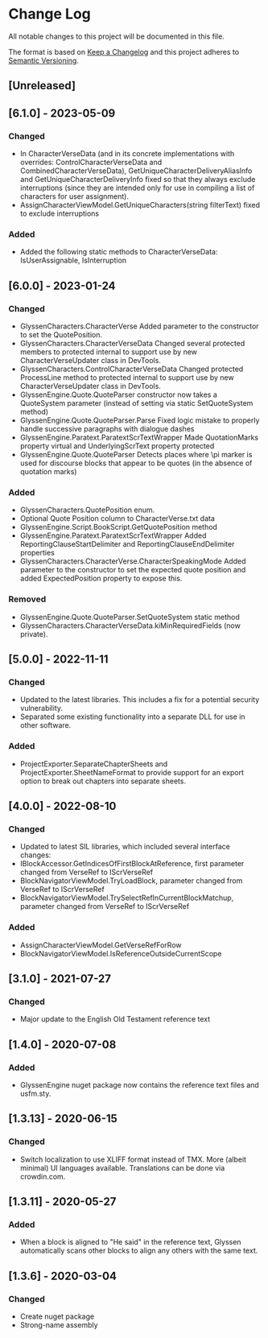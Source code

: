 # Change Log

All notable changes to this project will be documented in this file.

The format is based on [Keep a Changelog](http://keepachangelog.com/)
and this project adheres to [Semantic Versioning](http://semver.org/).

<!-- Available types of changes:
### Added
### Changed
### Fixed
### Deprecated
### Removed
### Security
-->

## [Unreleased]

## [6.1.0] - 2023-05-09

### Changed
- In CharacterVerseData (and in its concrete implementations with overrides: ControlCharacterVerseData and CombinedCharacterVerseData), GetUniqueCharacterDeliveryAliasInfo and GetUniqueCharacterDeliveryInfo fixed so that they always exclude interruptions (since they are intended only for use in compiling a list of characters for user assignment).
- AssignCharacterViewModel.GetUniqueCharacters(string filterText) fixed to exclude interruptions

### Added
- Added the following static methods to CharacterVerseData: IsUserAssignable, IsInterruption

## [6.0.0] - 2023-01-24

### Changed

- GlyssenCharacters.CharacterVerse Added parameter to the constructor to set the QuotePosition.
- GlyssenCharacters.CharacterVerseData Changed several protected members to protected internal to support use by new CharacterVerseUpdater class in DevTools.
- GlyssenCharacters.ControlCharacterVerseData Changed protected ProcessLine method to protected internal to support use by new CharacterVerseUpdater class in DevTools.
- GlyssenEngine.Quote.QuoteParser constructor now takes a QuoteSystem parameter (instead of setting via static SetQuoteSystem method)
- GlyssenEngine.Quote.QuoteParser.Parse Fixed logic mistake to properly handle successive paragraphs with dialogue dashes
- GlyssenEngine.Paratext.ParatextScrTextWrapper Made QuotationMarks property virtual and UnderlyingScrText property protected
- GlyssenEngine.Quote.QuoteParser Detects places where \pi marker is used for discourse blocks that appear to be quotes (in the absence of quotation marks)

### Added

- GlyssenCharacters.QuotePosition enum.
- Optional Quote Position column to CharacterVerse.txt data
- GlyssenEngine.Script.BookScript.GetQuotePosition method
- GlyssenEngine.Paratext.ParatextScrTextWrapper Added ReportingClauseStartDelimiter and ReportingClauseEndDelimiter properties
- GlyssenCharacters.CharacterVerse.CharacterSpeakingMode Added parameter to the constructor to set the expected quote position and added ExpectedPosition property to expose this.

### Removed
- GlyssenEngine.Quote.QuoteParser.SetQuoteSystem static method
- GlyssenCharacters.CharacterVerseData.kiMinRequiredFields (now private).

## [5.0.0] - 2022-11-11

### Changed

- Updated to the latest libraries. This includes a fix for a potential security vulnerability.
- Separated some existing functionality into a separate DLL for use in other software.

### Added

- ProjectExporter.SeparateChapterSheets and ProjectExporter.SheetNameFormat to provide support for an export option to break out chapters into separate sheets.

## [4.0.0] - 2022-08-10

### Changed

- Updated to latest SIL libraries, which included several interface changes:
- IBlockAccessor.GetIndicesOfFirstBlockAtReference, first parameter changed from VerseRef to IScrVerseRef
- BlockNavigatorViewModel.TryLoadBlock, parameter changed from VerseRef to IScrVerseRef
- BlockNavigatorViewModel.TrySelectRefInCurrentBlockMatchup, parameter changed from VerseRef to IScrVerseRef

### Added

- AssignCharacterViewModel.GetVerseRefForRow
- BlockNavigatorViewModel.IsReferenceOutsideCurrentScope

## [3.1.0] - 2021-07-27

### Changed

- Major update to the English Old Testament reference text

## [1.4.0] - 2020-07-08

### Added

- GlyssenEngine nuget package now contains the reference text files and usfm.sty.

## [1.3.13] - 2020-06-15

### Changed

- Switch localization to use XLIFF format instead of TMX. More (albeit minimal) UI languages available. Translations can be done via crowdin.com.

## [1.3.11] - 2020-05-27

### Added

- When a block is aligned to "He said" in the reference text, Glyssen automatically scans other blocks to align any others with the same text.

## [1.3.6] - 2020-03-04

### Changed

- Create nuget package
- Strong-name assembly
